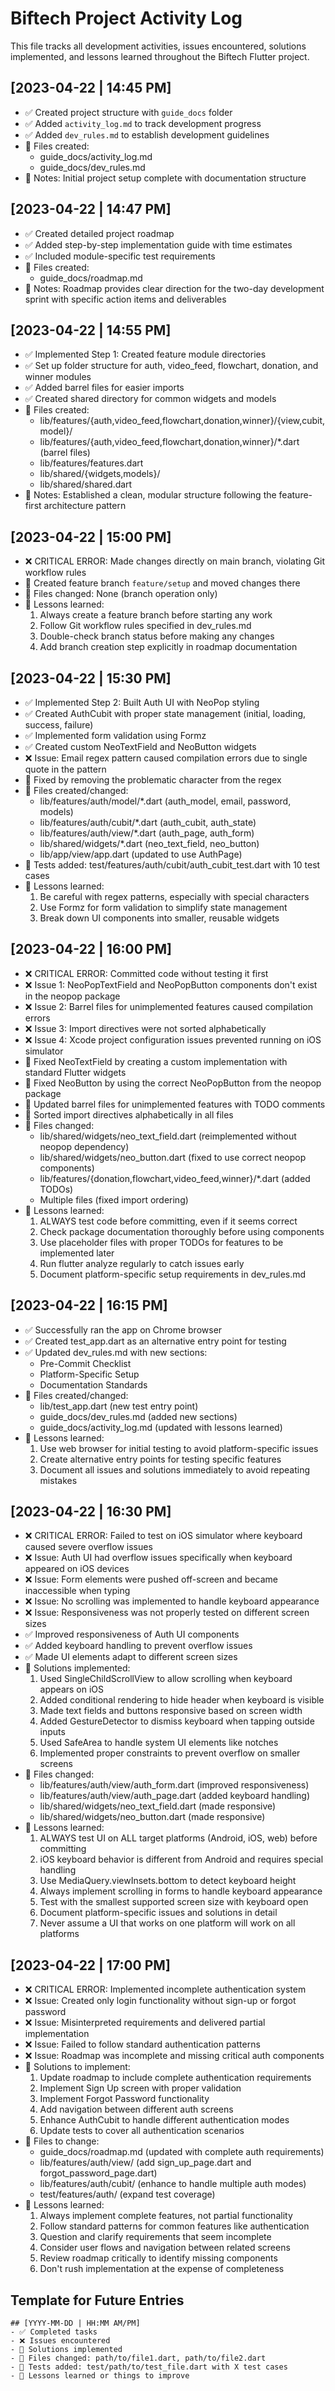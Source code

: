 # Biftech Project Activity Log

This file tracks all development activities, issues encountered, solutions implemented, and lessons learned throughout the Biftech Flutter project.

## [2023-04-22 | 14:45 PM]
- ✅ Created project structure with `guide_docs` folder
- ✅ Added `activity_log.md` to track development progress
- ✅ Added `dev_rules.md` to establish development guidelines
- 📁 Files created:
  - guide_docs/activity_log.md
  - guide_docs/dev_rules.md
- 📝 Notes: Initial project setup complete with documentation structure

## [2023-04-22 | 14:47 PM]
- ✅ Created detailed project roadmap
- ✅ Added step-by-step implementation guide with time estimates
- ✅ Included module-specific test requirements
- 📁 Files created:
  - guide_docs/roadmap.md
- 📝 Notes: Roadmap provides clear direction for the two-day development sprint with specific action items and deliverables

## [2023-04-22 | 14:55 PM]
- ✅ Implemented Step 1: Created feature module directories
- ✅ Set up folder structure for auth, video_feed, flowchart, donation, and winner modules
- ✅ Added barrel files for easier imports
- ✅ Created shared directory for common widgets and models
- 📁 Files created:
  - lib/features/{auth,video_feed,flowchart,donation,winner}/{view,cubit,model}/
  - lib/features/{auth,video_feed,flowchart,donation,winner}/*.dart (barrel files)
  - lib/features/features.dart
  - lib/shared/{widgets,models}/
  - lib/shared/shared.dart
- 📝 Notes: Established a clean, modular structure following the feature-first architecture pattern

## [2023-04-22 | 15:00 PM]
- ❌ CRITICAL ERROR: Made changes directly on main branch, violating Git workflow rules
- 🔄 Created feature branch `feature/setup` and moved changes there
- 📁 Files changed: None (branch operation only)
- 📝 Lessons learned:
  1. Always create a feature branch before starting any work
  2. Follow Git workflow rules specified in dev_rules.md
  3. Double-check branch status before making any changes
  4. Add branch creation step explicitly in roadmap documentation

## [2023-04-22 | 15:30 PM]
- ✅ Implemented Step 2: Built Auth UI with NeoPop styling
- ✅ Created AuthCubit with proper state management (initial, loading, success, failure)
- ✅ Implemented form validation using Formz
- ✅ Created custom NeoTextField and NeoButton widgets
- ❌ Issue: Email regex pattern caused compilation errors due to single quote in the pattern
- 🔄 Fixed by removing the problematic character from the regex
- 📁 Files created/changed:
  - lib/features/auth/model/*.dart (auth_model, email, password, models)
  - lib/features/auth/cubit/*.dart (auth_cubit, auth_state)
  - lib/features/auth/view/*.dart (auth_page, auth_form)
  - lib/shared/widgets/*.dart (neo_text_field, neo_button)
  - lib/app/view/app.dart (updated to use AuthPage)
- 🧪 Tests added: test/features/auth/cubit/auth_cubit_test.dart with 10 test cases
- 📝 Lessons learned:
  1. Be careful with regex patterns, especially with special characters
  2. Use Formz for form validation to simplify state management
  3. Break down UI components into smaller, reusable widgets

## [2023-04-22 | 16:00 PM]
- ❌ CRITICAL ERROR: Committed code without testing it first
- ❌ Issue 1: NeoPopTextField and NeoPopButton components don't exist in the neopop package
- ❌ Issue 2: Barrel files for unimplemented features caused compilation errors
- ❌ Issue 3: Import directives were not sorted alphabetically
- ❌ Issue 4: Xcode project configuration issues prevented running on iOS simulator
- 🔄 Fixed NeoTextField by creating a custom implementation with standard Flutter widgets
- 🔄 Fixed NeoButton by using the correct NeoPopButton from the neopop package
- 🔄 Updated barrel files for unimplemented features with TODO comments
- 🔄 Sorted import directives alphabetically in all files
- 📁 Files changed:
  - lib/shared/widgets/neo_text_field.dart (reimplemented without neopop dependency)
  - lib/shared/widgets/neo_button.dart (fixed to use correct neopop components)
  - lib/features/{donation,flowchart,video_feed,winner}/*.dart (added TODOs)
  - Multiple files (fixed import ordering)
- 📝 Lessons learned:
  1. ALWAYS test code before committing, even if it seems correct
  2. Check package documentation thoroughly before using components
  3. Use placeholder files with proper TODOs for features to be implemented later
  4. Run flutter analyze regularly to catch issues early
  5. Document platform-specific setup requirements in dev_rules.md

## [2023-04-22 | 16:15 PM]
- ✅ Successfully ran the app on Chrome browser
- ✅ Created test_app.dart as an alternative entry point for testing
- ✅ Updated dev_rules.md with new sections:
  - Pre-Commit Checklist
  - Platform-Specific Setup
  - Documentation Standards
- 📁 Files created/changed:
  - lib/test_app.dart (new test entry point)
  - guide_docs/dev_rules.md (added new sections)
  - guide_docs/activity_log.md (updated with lessons learned)
- 📝 Lessons learned:
  1. Use web browser for initial testing to avoid platform-specific issues
  2. Create alternative entry points for testing specific features
  3. Document all issues and solutions immediately to avoid repeating mistakes

## [2023-04-22 | 16:30 PM]
- ❌ CRITICAL ERROR: Failed to test on iOS simulator where keyboard caused severe overflow issues
- ❌ Issue: Auth UI had overflow issues specifically when keyboard appeared on iOS devices
- ❌ Issue: Form elements were pushed off-screen and became inaccessible when typing
- ❌ Issue: No scrolling was implemented to handle keyboard appearance
- ❌ Issue: Responsiveness was not properly tested on different screen sizes
- ✅ Improved responsiveness of Auth UI components
- ✅ Added keyboard handling to prevent overflow issues
- ✅ Made UI elements adapt to different screen sizes
- 🔄 Solutions implemented:
  1. Used SingleChildScrollView to allow scrolling when keyboard appears on iOS
  2. Added conditional rendering to hide header when keyboard is visible
  3. Made text fields and buttons responsive based on screen width
  4. Added GestureDetector to dismiss keyboard when tapping outside inputs
  5. Used SafeArea to handle system UI elements like notches
  6. Implemented proper constraints to prevent overflow on smaller screens
- 📁 Files changed:
  - lib/features/auth/view/auth_form.dart (improved responsiveness)
  - lib/features/auth/view/auth_page.dart (added keyboard handling)
  - lib/shared/widgets/neo_text_field.dart (made responsive)
  - lib/shared/widgets/neo_button.dart (made responsive)
- 📝 Lessons learned:
  1. ALWAYS test UI on ALL target platforms (Android, iOS, web) before committing
  2. iOS keyboard behavior is different from Android and requires special handling
  3. Use MediaQuery.viewInsets.bottom to detect keyboard height
  4. Always implement scrolling in forms to handle keyboard appearance
  5. Test with the smallest supported screen size with keyboard open
  6. Document platform-specific issues and solutions in detail
  7. Never assume a UI that works on one platform will work on all platforms

## [2023-04-22 | 17:00 PM]
- ❌ CRITICAL ERROR: Implemented incomplete authentication system
- ❌ Issue: Created only login functionality without sign-up or forgot password
- ❌ Issue: Misinterpreted requirements and delivered partial implementation
- ❌ Issue: Failed to follow standard authentication patterns
- ❌ Issue: Roadmap was incomplete and missing critical auth components
- 🔄 Solutions to implement:
  1. Update roadmap to include complete authentication requirements
  2. Implement Sign Up screen with proper validation
  3. Implement Forgot Password functionality
  4. Add navigation between different auth screens
  5. Enhance AuthCubit to handle different authentication modes
  6. Update tests to cover all authentication scenarios
- 📁 Files to change:
  - guide_docs/roadmap.md (updated with complete auth requirements)
  - lib/features/auth/view/ (add sign_up_page.dart and forgot_password_page.dart)
  - lib/features/auth/cubit/ (enhance to handle multiple auth modes)
  - test/features/auth/ (expand test coverage)
- 📝 Lessons learned:
  1. Always implement complete features, not partial functionality
  2. Follow standard patterns for common features like authentication
  3. Question and clarify requirements that seem incomplete
  4. Consider user flows and navigation between related screens
  5. Review roadmap critically to identify missing components
  6. Don't rush implementation at the expense of completeness

## Template for Future Entries

```
## [YYYY-MM-DD | HH:MM AM/PM]
- ✅ Completed tasks
- ❌ Issues encountered
- 🔁 Solutions implemented
- 📁 Files changed: path/to/file1.dart, path/to/file2.dart
- 🧪 Tests added: test/path/to/test_file.dart with X test cases
- 📝 Lessons learned or things to improve
```
